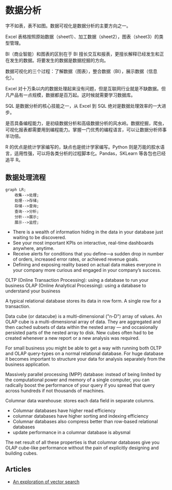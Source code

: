 # 数据分析

字不如表，表不如图。数据可视化是数据分析的主要方向之一。

Excel 表格按照原始数据（sheet1）、加工数据（sheet2），图表（sheet3）的类型管理。

BI（商业智能）和图表的区别在于 BI 擅长交互和报表，更擅长解释已经发生和正在发生的数据。将要发生的数据是数据挖掘的方向。

数据可视化的三个过程：了解数据（图表），整合数据（BI），展示数据（信息化）。

Excel 对十万条以内的数据处理起来没有问题，但是互联网行业就是不缺数据。但凡产品有一点规模，数据都是百万起。这时候就需要学习数据库。

SQL 是数据分析的核心技能之一，从 Excel 到 SQL 绝对是数据处理效率的一大进步。

是否具备编程能力，是初级数据分析和高级数据分析的风水岭。数据挖掘，爬虫，可视化报表都需要用到编程能力。掌握一门优秀的编程语言，可以让数据分析师事半功倍。

R 的优点是统计学家编写的，缺点也是统计学家编写。Python 则是万能的胶水语言，适用性强，可以将各类分析的过程脚本化。Pandas，SKLearn 等各包也已经追平 R。

## 数据处理流程

```mermaid
graph LR;
    收集-->处理;
    处理-->存储;
    存储-->查询;
    查询-->分析;
    分析-->展示;
    展示-->监控;
```

- There is a wealth of information hiding in the data in your database just waiting to be discovered.
- See your most important KPIs on interactive, real-time dashboards anywhere, anytime.
- Receive alerts for conditions that you define—a sudden drop in number of orders, increased error rates, or achieved revenue goals.
- Defining and exposing reality based on actual data makes everyone in your company more curious and engaged in your company’s success.

OLTP (Online Transaction Processing): using a database to run your business
OLAP (Online Analytical Processing): using a database to understand your business

A typical relational database stores its data in row form. A single row for a transaction.

Data cube (or datacube) is a multi-dimensional ("n-D") array of values.
An OLAP cube is a multi-dimensional array of data. They are aggregated and then cached subsets of data within the nested array — and occasionally persisted parts of the nested array to disk. New cubes often had to be created whenever a new report or a new analysis was required.

For small business you might be able to get a way with running both OLTP and OLAP query-types on a normal relational database.
For huge database it becomes important to structure your data for analysis separately from the business application.

Massively parallel processing (MPP) database: instead of being limited by the computational power and memory of a single computer, you can radically boost the performance of your query if you spread that query across hundreds if not thousands of machines.

Columnar data warehouse: stores each data field in separate columns.

- Columnar databases have higher read efficiency
- columnar databases have higher sorting and indexing efficiency
- Columnar databases also compress better than row-based relational databases
- update performance in a columnar database is abysmal

The net result of all these properties is that columnar databases give you OLAP cube-like performance without the pain of explicitly designing and building cubes.

## Articles
- [An exploration of vector search](https://blog.shalvah.me/posts/an-exploration-of-vector-search)